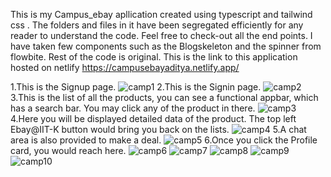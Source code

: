This is my Campus_ebay apllication created using typescript and tailwind css .
The folders and files in it have been segregated efficiently for any reader to understand the code.
Feel free to check-out all the end points.
I have taken few components such as the Blogskeleton and the spinner from flowbite.
Rest of the code is original.
This is the link to this application hosted on netlify
https://campusebayaditya.netlify.app/



1.This is the Signup page.
![camp1](https://github.com/Adi6783/campus_ebay/assets/165944437/b7ab95f4-f9a3-4114-bad2-00b7b1d74f86)
2.This is the Signin page.
![camp2](https://github.com/Adi6783/campus_ebay/assets/165944437/70f4a724-8233-4e79-89b2-2bb55063b63d)
3.This is the list of all the products, you can see a functional appbar, which has a search bar. You may click any of the product in there.
![camp3](https://github.com/Adi6783/campus_ebay/assets/165944437/947e8191-e41b-4caa-b271-3ef6876184c9)
4.Here you will be displayed detailed data of the product. The top left Ebay@IIT-K button would bring you back on the lists.
![camp4](https://github.com/Adi6783/campus_ebay/assets/165944437/fee58232-b7d1-4959-a0d9-e38898fe8e23)
5.A chat area is also provided to make a deal.
![camp5](https://github.com/Adi6783/campus_ebay/assets/165944437/1d392c66-3319-4c4f-aec7-36ce0e818623)
6.Once you click the Profile card, you would reach here.
![camp6](https://github.com/Adi6783/campus_ebay/assets/165944437/03b32790-cf14-4879-9f7f-9ae2ee96e27c)
![camp7](https://github.com/Adi6783/campus_ebay/assets/165944437/769970c7-b9d7-4d58-aada-1f7e9de7575c)
![camp8](https://github.com/Adi6783/campus_ebay/assets/165944437/78a93771-c28f-41c1-8ec7-b69877fedba2)
![camp9](https://github.com/Adi6783/campus_ebay/assets/165944437/888bb6e6-3c28-41c7-9388-8e75e7b9384e)
![camp10](https://github.com/Adi6783/campus_ebay/assets/165944437/e852e64e-82b2-4629-99c8-e36097c3e50b)
